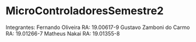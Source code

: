 # MicroControladoresSemestre2

Integrantes:
Fernando Oliveira         RA: 19.00617-9
Gustavo Zamboni do Carmo  RA: 19.01266-7
Matheus Nakai             RA: 19.01355-8
